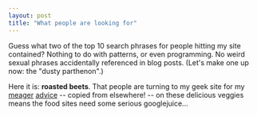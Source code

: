 ```yaml
---
layout: post
title: "What people are looking for"
---
```




Guess what two of the top 10 search phrases for people hitting my site contained? Nothing to do with patterns, or even programming. No weird sexual phrases accidentally referenced in blog posts. (Let's make one up now: the "dusty parthenon".)

<p>Here it is: <b>roasted beets</b>. That people are turning to my geek site for my <a href="http://www.cwinters.com/recipes/roasted_beets.html">meager</a> <a href="http://www.cwinters.com/recipes/beet_green_gratin.html">advice</a> -- copied from elsewhere! -- on these delicious veggies means the food sites need some serious googlejuice...</p>



